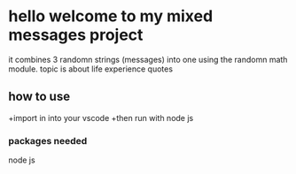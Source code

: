 # hello welcome to my mixed messages project

it combines 3 randomn strings (messages) into one using the randomn math module.
topic is about life experience quotes

## how to use

+import in into your vscode
+then run with node js

### packages needed

node js

